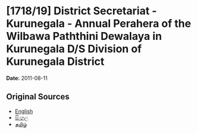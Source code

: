 # [1718/19] District Secretariat - Kurunegala - Annual Perahera of the Wilbawa Paththini Dewalaya in Kurunegala D/S Division of Kurunegala District

**Date:** 2011-08-11

## Original Sources

- [English](https://documents.gov.lk/view/extra-gazettes/2011/8/1718-19_E.pdf)
- [සිංහල](https://documents.gov.lk/view/extra-gazettes/2011/8/1718-19_S.pdf)
- [தமிழ்](https://documents.gov.lk/view/extra-gazettes/2011/8/1718-19_T.pdf)
